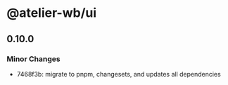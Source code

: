 # @atelier-wb/ui

## 0.10.0

### Minor Changes

- 7468f3b: migrate to pnpm, changesets, and updates all dependencies

